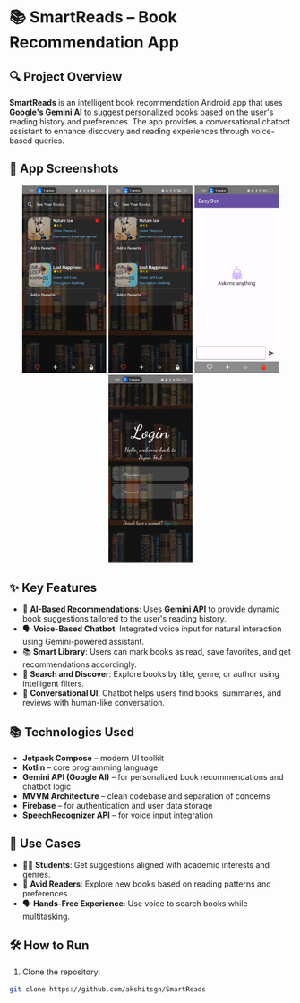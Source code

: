 # 📚 SmartReads – Book Recommendation App

## 🔍 Project Overview  
**SmartReads** is an intelligent book recommendation Android app that uses **Google's Gemini AI** to suggest personalized books based on the user's reading history and preferences. The app provides a conversational chatbot assistant to enhance discovery and reading experiences through voice-based queries.

## 📱 App Screenshots

<p align="center">
  <img src=https://github.com/akshitsgn/Smart-Shelf/blob/master/49066df7-0856-4498-b8a1-851b4f525438.jpg" alt="Home Screen" width="150"/>
  <img src="https://github.com/akshitsgn/Smart-Shelf/blob/master/49066df7-0856-4498-b8a1-851b4f525438.jpg" alt="Recommendations" width="150"/>
  <img src="https://github.com/akshitsgn/Smart-Shelf/blob/master/5a547d9d-857a-457f-8828-363904857fe5.jpg" alt="ChatBot Assistant" width="150"/>
  <img src="https://github.com/akshitsgn/Smart-Shelf/blob/master/b4c10049-2207-4206-8677-fe97d3db5892.jpg" alt="ChatBot Assistant" width="150"/>
</p>

## ✨ Key Features

- 🤖 **AI-Based Recommendations**: Uses **Gemini API** to provide dynamic book suggestions tailored to the user's reading history.
- 🗣️ **Voice-Based Chatbot**: Integrated voice input for natural interaction using Gemini-powered assistant.
- 📚 **Smart Library**: Users can mark books as read, save favorites, and get recommendations accordingly.
- 🔎 **Search and Discover**: Explore books by title, genre, or author using intelligent filters.
- 🧠 **Conversational UI**: Chatbot helps users find books, summaries, and reviews with human-like conversation.

## 📚 Technologies Used

- **Jetpack Compose** – modern UI toolkit
- **Kotlin** – core programming language
- **Gemini API (Google AI)** – for personalized book recommendations and chatbot logic
- **MVVM Architecture** – clean codebase and separation of concerns
- **Firebase** – for authentication and user data storage
- **SpeechRecognizer API** – for voice input integration

## 💼 Use Cases

- 🧑‍🎓 **Students**: Get suggestions aligned with academic interests and genres.
- 📖 **Avid Readers**: Explore new books based on reading patterns and preferences.
- 🗣️ **Hands-Free Experience**: Use voice to search books while multitasking.

## 🛠️ How to Run

1. Clone the repository:
```bash
git clone https://github.com/akshitsgn/SmartReads
